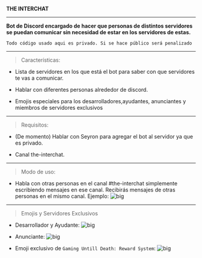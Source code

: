 **THE INTERCHAT**

* * * 

__Bot de Discord encargado de hacer que personas de distintos servidores se puedan comunicar sin necesidad de estar en los servidores de estas.__

```Todo código usado aqui es privado. Si se hace público será penalizado```

* * *

> Características:

+ Lista de servidores en los que está el bot para saber con que servidores te vas a comunicar.

+ Hablar con diferentes personas alrededor de discord.

+ Emojis especiales para los desarrolladores,ayudantes, anunciantes y miembros de servidores exclusivos

* * *

> Requisitos:

+ (De momento) Hablar con Seyron para agregar el bot al servidor ya que es privado.

+ Canal the-interchat.

* * *

> Modo de uso:

+ Habla con otras personas en el canal #the-interchat simplemente escribiendo mensajes en ese canal. Recibirás mensajes de otras personas en el mismo canal. 
Ejemplo: ![big](https://i.imgur.com/24D4YOq.png)

* * *

> Emojis y Servidores Exclusivos

+ Desarrollador y Ayudante: ![big](https://i.imgur.com/vY4tQFa.png)

+ Anunciante: ![big](https://i.imgur.com/4Jlm48X.png)

+ Emoji exclusivo de `Gaming Untill Death: Reward System`: ![big](https://i.imgur.com/iDli1sV.png)
